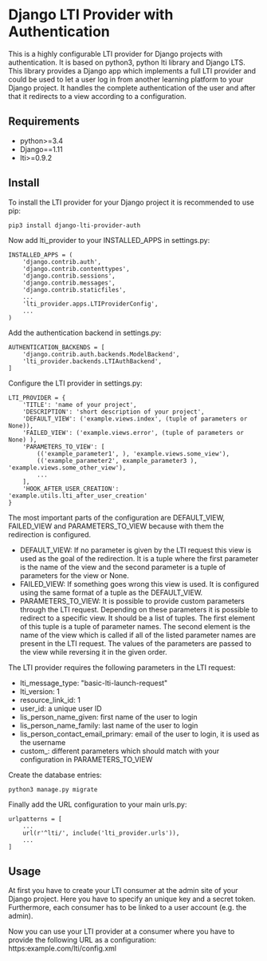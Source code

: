 # Django LTI Provider with Authentication
This is a highly configurable LTI provider for Django projects with authentication. It is based on python3, python lti library and Django LTS. This library provides a Django app which implements a full LTI provider and could be used to let a user log in from another learning platform to your Django project. It handles the complete authentication of the user and after that it redirects to a view according to a configuration.

## Requirements
* python>=3.4
* Django==1.11
* lti>=0.9.2

## Install
To install the LTI provider for your Django project it is recommended to use pip:

```
pip3 install django-lti-provider-auth
```

Now add lti_provider to your INSTALLED_APPS in settings.py:

```
INSTALLED_APPS = (
    'django.contrib.auth',
    'django.contrib.contenttypes',
    'django.contrib.sessions',
    'django.contrib.messages',
    'django.contrib.staticfiles',
    ...
    'lti_provider.apps.LTIProviderConfig',
    ...
)
```

Add the authentication backend in settings.py:

```
AUTHENTICATION_BACKENDS = [
    'django.contrib.auth.backends.ModelBackend',
    'lti_provider.backends.LTIAuthBackend',
]
```

Configure the LTI provider in settings.py:

```
LTI_PROVIDER = {
    'TITLE': 'name of your project',
    'DESCRIPTION': 'short description of your project',
    'DEFAULT_VIEW': ('example.views.index', (tuple of parameters or None)),
    'FAILED_VIEW': ('example.views.error', (tuple of parameters or None) ),
    'PARAMETERS_TO_VIEW': [
        (('example_parameter1', ), 'example.views.some_view'),
        (('example_parameter2', example_parameter3 ), 'example.views.some_other_view'),
        ...
    ],
    'HOOK_AFTER_USER_CREATION': 'example.utils.lti_after_user_creation'
}
```

The most important parts of the configuration are DEFAULT_VIEW, FAILED_VIEW and PARAMETERS_TO_VIEW because with them the redirection is configured.

* DEFAULT_VIEW: If no parameter is given by the LTI request this view is used as the goal of the redirection. It is a tuple where the first parameter is the name of the view and the second parameter is a tuple of parameters for the view or None.
* FAILED_VIEW: If something goes wrong this view is used. It is configured using the same format of a tuple as the DEFAULT_VIEW.
* PARAMETERS_TO_VIEW: It is possible to provide custom parameters through the LTI request. Depending on these parameters it is possible to redirect to a specific view. It should be a list of tuples. The first element of this tuple is a tuple of parameter names. The second element is the name of the view which is called if all of the listed parameter names are present in the LTI request. The values of the parameters are passed to the view while reversing it in the given order.

The LTI provider requires the following parameters in the LTI request:

* lti_message_type: "basic-lti-launch-request"
* lti_version: 1
* resource_link_id: 1
* user_id: a unique user ID
* lis_person_name_given: first name of the user to login
* lis_person_name_family: last name of the user to login
* lis_person_contact_email_primary: email of the user to login, it is used as the username
* custom_<your custom parameter>: different parameters which should match with your configuration in PARAMETERS_TO_VIEW

Create the database entries:

```
python3 manage.py migrate
```

Finally add the URL configuration to your main urls.py:

```
urlpatterns = [
    ...
    url(r'^lti/', include('lti_provider.urls')),
    ...
]
```

## Usage
At first you have to create your LTI consumer at the admin site of your Django project. Here you have to specify an unique key and a secret token. Furthermore, each consumer has to be linked to a user account (e.g. the admin).

Now you can use your LTI provider at a consumer where you have to provide the following URL as a configuration: https:example.com/lti/config.xml
